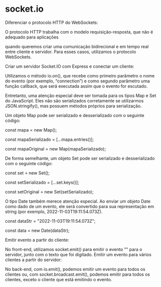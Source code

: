 # socket.io

Diferenciar o protocolo HTTP do WebSockets:

O protocolo HTTP trabalha com o modelo requisição-resposta, que não é adequado para aplicações

quando queremos criar uma comunicação bidirecional e em tempo real entre cliente e servidor. Para esses casos, utilizamos o protocolo WebSockets.

Criar um servidor Socket.IO com Express e conectar um cliente:

Utilizamos o método io.on(), que recebe como primeiro parâmetro o nome do evento (por exemplo, “connection”) e como segundo parâmetro uma função callback, que será executada assim que o evento for escutado.




Entretanto, uma atenção especial deve ser tomada para os tipos Map e Set do JavaScript. Eles não são serializados corretamente se utilizarmos JSON.stringify(), mas possuem métodos próprios para serialização.

Um objeto Map pode ser serializado e desserializado com o seguinte código:

const mapa = new Map();

const mapaSerializado = [...mapa.entries()];

const mapaOriginal = new Map(mapaSerializado);


De forma semelhante, um objeto Set pode ser serializado e desserializado com o seguinte código:

const set = new Set();

const setSerializado = [...set.keys()];

const setOriginal = new Set(setSerializado);


O tipo Date também merece atenção especial. Ao enviar um objeto Date como dado de um evento, ele será convertido para sua representação em string (por exemplo, 2022-11-03T19:11:54.073Z).

const dataStr = "2022-11-03T19:11:54.073Z";

const data = new Date(dataStr);


Emitir evento a partir do cliente:

No front-end, utilizamos socket.emit() para emitir o evento "<nome-do-evento>" para o servidor, junto com o texto que foi digitado.
Emitir um evento para vários clientes a partir do servidor:

No back-end, com io.emit(), podemos emitir um evento para todos os clientes ou, com socket.broadcast.emit(), podemos emitir para todos os clientes, exceto o cliente que está emitindo o evento.

